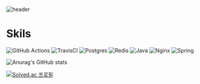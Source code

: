![header](https://capsule-render.vercel.app/api?type=waving&color=timeGradient&height=200&section=header&text=Hello%20World&fontSize=50)

# Skils
![GitHub Actions](https://img.shields.io/badge/github%20actions-%232671E5.svg?style=for-the-badge&logo=githubactions&logoColor=white)
![TravisCI](https://img.shields.io/badge/travis%20ci-%232B2F33.svg?style=for-the-badge&logo=travis&logoColor=white)
![Postgres](https://img.shields.io/badge/postgres-%23316192.svg?style=for-the-badge&logo=postgresql&logoColor=white)
![Redis](https://img.shields.io/badge/redis-%23DD0031.svg?style=for-the-badge&logo=redis&logoColor=white)
![Java](https://img.shields.io/badge/java-%23ED8B00.svg?style=for-the-badge&logo=java&logoColor=white)
![Nginx](https://img.shields.io/badge/nginx-%23009639.svg?style=for-the-badge&logo=nginx&logoColor=white)
![Spring](https://img.shields.io/badge/spring-%236DB33F.svg?style=for-the-badge&logo=spring&logoColor=white)


![Anurag's GitHub stats](https://github-readme-stats.vercel.app/api?username=jhdl0157&show_icons=true&theme=radical)

[![Solved.ac
프로필](http://mazassumnida.wtf/api/mini/generate_badge?boj=jhdl0157)](https://solved.ac/jhdl0157)

